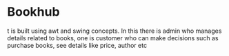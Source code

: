 # Bookhub
t is built using awt and swing concepts. In this there is admin who manages details related to books, one is customer who can make decisions such as purchase books, see details like price, author etc
